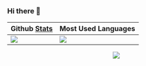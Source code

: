 ### Hi there 👋

| Github [Stats](https://github.com/anuraghazra/github-readme-stats) | Most Used Languages |
|---|---|
| <img src="https://github-readme-stats.vercel.app/api?username=ditman&show=reviews&hide=stars&show_icons=true&hide_title=true&rank_icon=percentile&text_bold=false&title_color=1155aa&text_color=666666&icon_color=66ccff&hide_border=true" /> | <img  src="https://github-readme-stats.vercel.app/api/top-langs?username=ditman&hide_title=true&hide_border=true&layout=compact" /> |

<p align="center">
  <a href="https://yhype.me"><img src="https://komarev.com/ghpvc/?username=ditman&color=66ccff" /></a>
</p>

<!--
**ditman/ditman** is a ✨ _special_ ✨ repository because its `README.md` (this file) appears on your GitHub profile.

Here are some ideas to get you started:

- 🔭 I’m currently working on ...
- 🌱 I’m currently learning ...
- 👯 I’m looking to collaborate on ...
- 🤔 I’m looking for help with ...
- 💬 Ask me about ...
- 📫 How to reach me: ...
- 😄 Pronouns: ...
- ⚡ Fun fact: ...
-->
